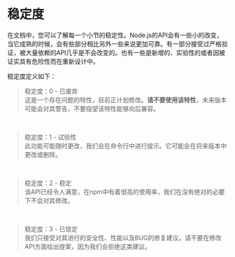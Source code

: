 # 稳定度

在文档中，您可以了解每一个小节的稳定性。Node.js的API会有一些小的改变，当它成熟的时候，会有些部分相比另外一些来说更加可靠。有一部分接受过严格验证，被大量依赖的API几乎是不会改变的。也有一些是新增的、实验性的或者因被证实具有危险性而在重新设计中。

稳定度定义如下：

> 稳定度：0 - 已废弃<br>
这是一个存在问题的特性，目前正计划修改。**请不要使用该特性**，未来版本可能会对其警告，不要指望该特性能够向后兼容。

<br>

> 稳定度：1 - 试验性<br>
此功能可能随时更改，我们会在命令行中进行提示。它可能会在将来版本中更改或删除。

<br>

> 稳定度：2 - 稳定<br>
该API已经令人满意，在npm中有着很高的使用率，我们在没有绝对的必要下不会对其修改。

<br>

> 稳定度：3 - 已锁定<br>
我们只接受对其进行的安全性、性能以及BUG的修复建议。请不要在修改API方面给出提案，因为我们会拒绝这类建议。
